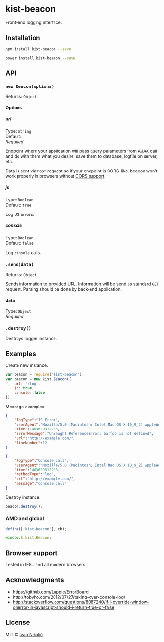 # kist-beacon

Front-end logging interface.

## Installation

```sh
npm install kist-beacon --save

bower install kist-beacon --save
```

## API

### `new Beacon(options)`

Returns: `Object`

#### Options

##### url

Type: `String`  
Default: ` `  
*Required*

Endpoint where your application will pass query parameters from AJAX call and do with them what you desire: save them to database, logfile on server, etc.

Data is sent via `POST` request so if your endpoint is CORS-like, beacon won’t work properly in browsers without [CORS support](http://caniuse.com/#search=cors).

##### js

Type: `Boolean`  
Default: `true`

Log JS errors.

##### console

Type: `Boolean`  
Default: `false`

Log `console` calls.

### `.send(data)`

Returns: `Object`

Sends information to provided URL. Information will be send as standard `GET` request. Parsing should be done by back-end application.

#### data

Type: `Object`  
*Required*

### `.destroy()`

Destroys logger instance.

## Examples

Create new instance.

```js
var beacon = require('kist-beacon');
var beacon = new kist.Beacon({
	url: '/log',
	js: true,
	console: false
});
```

Message examples.

```json
{
	"logType":"JS Error",
	"userAgent":"Mozilla/5.0 (Macintosh; Intel Mac OS X 10_9_2) AppleWebKit/537.36 (KHTML, like Gecko) Chrome/35.0.1916.153 Safari/537.36",
	"time":1403629312238,
	"errorMessage":"Uncaught ReferenceError: barfoo is not defined",
	"url":"http://example.com/",
	"lineNumber":12
}

{
	"logType":"Console call",
	"userAgent":"Mozilla/5.0 (Macintosh; Intel Mac OS X 10_9_2) AppleWebKit/537.36 (KHTML, like Gecko) Chrome/35.0.1916.153 Safari/537.36",
	"time":1403629312238,
	"methodType":"log",
	"url":"http://example.com/",
	"message":"console call"
} 
```

Destroy instance.

```js
beacon.destroy();
```

### AMD and global

```js
define(['kist-beacon'], cb);

window.$.kist.Beacon;
```

## Browser support

Tested in IE8+ and all modern browsers.

## Acknowledgments

* https://github.com/Lapple/ErrorBoard
* http://tobyho.com/2012/07/27/taking-over-console-log/
* http://stackoverflow.com/questions/8087240/if-i-override-window-onerror-in-javascript-should-i-return-true-or-false

## License

MIT © [Ivan Nikolić](http://ivannikolic.com)
